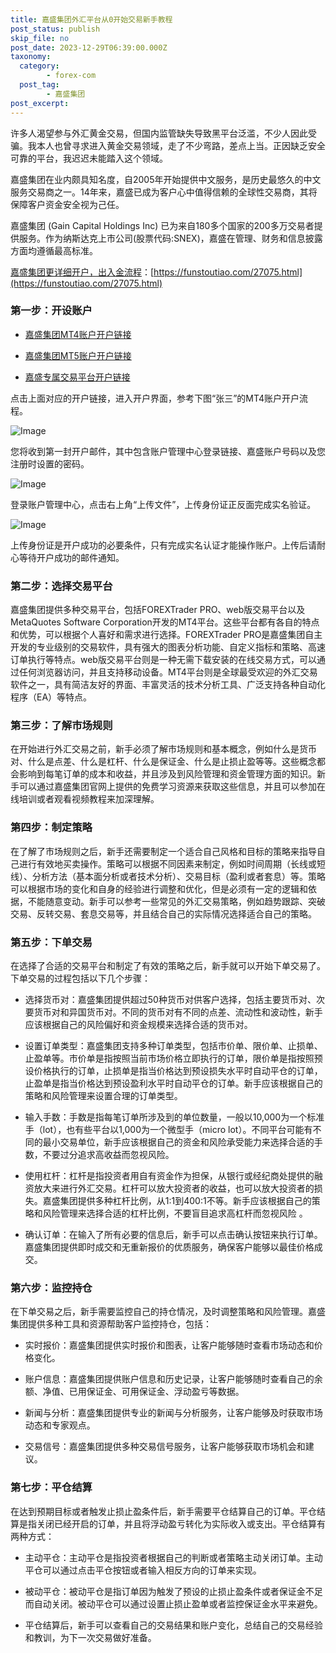 ```yaml
---
title: 嘉盛集团外汇平台从0开始交易新手教程
post_status: publish
skip_file: no
post_date: 2023-12-29T06:39:00.000Z
taxonomy:
  category:
        - forex-com
  post_tag:
        - 嘉盛集团
post_excerpt: 
---
```

许多人渴望参与外汇黄金交易，但国内监管缺失导致黑平台泛滥，不少人因此受骗。我本人也曾寻求进入黄金交易领域，走了不少弯路，差点上当。正因缺乏安全可靠的平台，我迟迟未能踏入这个领域。

嘉盛集团在业内颇具知名度，自2005年开始提供中文服务，是历史最悠久的中文服务交易商之一。14年来，嘉盛已成为客户心中值得信赖的全球性交易商，其将保障客户资金安全视为己任。

嘉盛集团 (Gain Capital Holdings Inc) 已为来自180多个国家的200多万交易者提供服务。作为纳斯达克上市公司(股票代码:SNEX)，嘉盛在管理、财务和信息披露方面均遵循最高标准。

[嘉盛集团更详细开户，出入金流程](https://funstoutiao.com/27075.html)：[https://funstoutiao.com/27075.html](https://funstoutiao.com/27075.html)

### 第一步：开设账户

* [嘉盛集团MT4账户开户链接](https://s.ssgg.net/jsmt4)

* [嘉盛集团MT5账户开户链接](https://s.ssgg.net/jsmt5)

* [嘉盛专属交易平台开户链接](https://s.ssgg.net/js)

点击上面对应的开户链接，进入开户界面，参考下图“张三”的MT4账户开户流程。

![Image](https://prod-files-secure.s3.us-west-2.amazonaws.com/39ed1227-6d7d-4570-be36-9ccd4a2c4241/7a167aea-686b-400d-af59-4e18eb607a40/640.png?X-Amz-Algorithm=AWS4-HMAC-SHA256&X-Amz-Content-Sha256=UNSIGNED-PAYLOAD&X-Amz-Credential=ASIAZI2LB466RCXM74VB%2F20250504%2Fus-west-2%2Fs3%2Faws4_request&X-Amz-Date=20250504T221308Z&X-Amz-Expires=3600&X-Amz-Security-Token=IQoJb3JpZ2luX2VjEHUaCXVzLXdlc3QtMiJGMEQCIEFEl%2FwkpNk2b3oPQlRhEZCRJ3i0qHk5bbjodLj%2FOF6uAiBMG17CWI7SAL3iuw8Ty4YqRSYz6q8%2FAxLA9Iaq%2FEV4ESr%2FAwgeEAAaDDYzNzQyMzE4MzgwNSIMOMB8KvDxssgw4RUFKtwDGml0YjZKDaJ8Dy%2BPzrW2b1Tm%2B%2BWt%2F0kZKhf9O13OQ73SILm1IzBRm%2BJ9%2Blch%2FxVh4OYzpndmDnMobCknOCi0uC83Swv8MGumesjvtF5Fu5DPOBVVmsWti4giVYSuq32QM5OHthWUt0aA0KLwMT6dTUZaZR7N9pXWB9nbwp6s%2F2WTK492SIDka4WL3QGKypUWPanWZ4NxdC0NfF9bMuXNar13F922LSdE%2BE4S28estjksgAyJp%2F487y5gdByVw6TqDWWvIsc9QZ1u1XKytBnE0LsCKsRDJJvrEQt7jyq3%2Fjqljlo4C%2FRLe1hJ4sNfqZ2GL95Xd9QltqlC1MXYbP%2FysmxiGHbylJj9zHjbG3ovQiGCytwM%2Bcc10G768xRJ%2Fc78aVcGhmBrd5MLfw71zEUjMRFIPDMWUde%2FQdDfjeMoF0EWdpux3JvEIT8zkSf2URZ7VU8z8BPjSFwgaLch7bO96gysFMllypuKvnUt3kv%2BNSdCDnyqOU%2ByzNvXV%2BJb7Ze4bGys4JZt4gslUl1KdRhUehnYt%2BZaUm2I9tDqMowOs447r3Zj2WpAyh3O%2BgDwVaHFLJM2VfZCwGUdH3%2FUNZUlmypue4Dc%2Bjafwz0thr2Cqy2XFd5u%2BLZ3ryYi8UUwo6rfwAY6pgEvUtUR6ZxQYOGhfCUsD9KM%2FSS5MZ50gRMzG7IoSunnYq1wWs2McR9T%2Ft5iVtnz935JRUpeHWrNSJRbfYtld378GOBuf3TQFqNMRJtRyigo9MpiTqwO3v0vPZ%2Bk5GCkv8gwveUDQm2WfLCOVq9iY0pxoa1QaCZ7s173ostPT8t%2FdDyoY%2BPUwHc957j0GvPEpo2crE0c%2BQKEKLfKUX1%2Bo9ASJRas17sm&X-Amz-Signature=56e164dff83e4cf41e29f5dd53befaada8275f88847bd481c9cd332557e4076e&X-Amz-SignedHeaders=host&x-id=GetObject)

您将收到第一封开户邮件，其中包含账户管理中心登录链接、嘉盛账户号码以及您注册时设置的密码。

![Image](https://prod-files-secure.s3.us-west-2.amazonaws.com/39ed1227-6d7d-4570-be36-9ccd4a2c4241/eaa1c6b3-2877-4284-a0e1-530e222c27fb/image.png?X-Amz-Algorithm=AWS4-HMAC-SHA256&X-Amz-Content-Sha256=UNSIGNED-PAYLOAD&X-Amz-Credential=ASIAZI2LB466RCXM74VB%2F20250504%2Fus-west-2%2Fs3%2Faws4_request&X-Amz-Date=20250504T221308Z&X-Amz-Expires=3600&X-Amz-Security-Token=IQoJb3JpZ2luX2VjEHUaCXVzLXdlc3QtMiJGMEQCIEFEl%2FwkpNk2b3oPQlRhEZCRJ3i0qHk5bbjodLj%2FOF6uAiBMG17CWI7SAL3iuw8Ty4YqRSYz6q8%2FAxLA9Iaq%2FEV4ESr%2FAwgeEAAaDDYzNzQyMzE4MzgwNSIMOMB8KvDxssgw4RUFKtwDGml0YjZKDaJ8Dy%2BPzrW2b1Tm%2B%2BWt%2F0kZKhf9O13OQ73SILm1IzBRm%2BJ9%2Blch%2FxVh4OYzpndmDnMobCknOCi0uC83Swv8MGumesjvtF5Fu5DPOBVVmsWti4giVYSuq32QM5OHthWUt0aA0KLwMT6dTUZaZR7N9pXWB9nbwp6s%2F2WTK492SIDka4WL3QGKypUWPanWZ4NxdC0NfF9bMuXNar13F922LSdE%2BE4S28estjksgAyJp%2F487y5gdByVw6TqDWWvIsc9QZ1u1XKytBnE0LsCKsRDJJvrEQt7jyq3%2Fjqljlo4C%2FRLe1hJ4sNfqZ2GL95Xd9QltqlC1MXYbP%2FysmxiGHbylJj9zHjbG3ovQiGCytwM%2Bcc10G768xRJ%2Fc78aVcGhmBrd5MLfw71zEUjMRFIPDMWUde%2FQdDfjeMoF0EWdpux3JvEIT8zkSf2URZ7VU8z8BPjSFwgaLch7bO96gysFMllypuKvnUt3kv%2BNSdCDnyqOU%2ByzNvXV%2BJb7Ze4bGys4JZt4gslUl1KdRhUehnYt%2BZaUm2I9tDqMowOs447r3Zj2WpAyh3O%2BgDwVaHFLJM2VfZCwGUdH3%2FUNZUlmypue4Dc%2Bjafwz0thr2Cqy2XFd5u%2BLZ3ryYi8UUwo6rfwAY6pgEvUtUR6ZxQYOGhfCUsD9KM%2FSS5MZ50gRMzG7IoSunnYq1wWs2McR9T%2Ft5iVtnz935JRUpeHWrNSJRbfYtld378GOBuf3TQFqNMRJtRyigo9MpiTqwO3v0vPZ%2Bk5GCkv8gwveUDQm2WfLCOVq9iY0pxoa1QaCZ7s173ostPT8t%2FdDyoY%2BPUwHc957j0GvPEpo2crE0c%2BQKEKLfKUX1%2Bo9ASJRas17sm&X-Amz-Signature=4557e6d0040f3c03808083874dc2f95c56c579b35fcd888617b759c4907d1059&X-Amz-SignedHeaders=host&x-id=GetObject)

登录账户管理中心，点击右上角“上传文件”，上传身份证正反面完成实名验证。

![Image](https://prod-files-secure.s3.us-west-2.amazonaws.com/39ed1227-6d7d-4570-be36-9ccd4a2c4241/54090639-09fc-46b4-a135-e0289f707147/image.png?X-Amz-Algorithm=AWS4-HMAC-SHA256&X-Amz-Content-Sha256=UNSIGNED-PAYLOAD&X-Amz-Credential=ASIAZI2LB466RCXM74VB%2F20250504%2Fus-west-2%2Fs3%2Faws4_request&X-Amz-Date=20250504T221308Z&X-Amz-Expires=3600&X-Amz-Security-Token=IQoJb3JpZ2luX2VjEHUaCXVzLXdlc3QtMiJGMEQCIEFEl%2FwkpNk2b3oPQlRhEZCRJ3i0qHk5bbjodLj%2FOF6uAiBMG17CWI7SAL3iuw8Ty4YqRSYz6q8%2FAxLA9Iaq%2FEV4ESr%2FAwgeEAAaDDYzNzQyMzE4MzgwNSIMOMB8KvDxssgw4RUFKtwDGml0YjZKDaJ8Dy%2BPzrW2b1Tm%2B%2BWt%2F0kZKhf9O13OQ73SILm1IzBRm%2BJ9%2Blch%2FxVh4OYzpndmDnMobCknOCi0uC83Swv8MGumesjvtF5Fu5DPOBVVmsWti4giVYSuq32QM5OHthWUt0aA0KLwMT6dTUZaZR7N9pXWB9nbwp6s%2F2WTK492SIDka4WL3QGKypUWPanWZ4NxdC0NfF9bMuXNar13F922LSdE%2BE4S28estjksgAyJp%2F487y5gdByVw6TqDWWvIsc9QZ1u1XKytBnE0LsCKsRDJJvrEQt7jyq3%2Fjqljlo4C%2FRLe1hJ4sNfqZ2GL95Xd9QltqlC1MXYbP%2FysmxiGHbylJj9zHjbG3ovQiGCytwM%2Bcc10G768xRJ%2Fc78aVcGhmBrd5MLfw71zEUjMRFIPDMWUde%2FQdDfjeMoF0EWdpux3JvEIT8zkSf2URZ7VU8z8BPjSFwgaLch7bO96gysFMllypuKvnUt3kv%2BNSdCDnyqOU%2ByzNvXV%2BJb7Ze4bGys4JZt4gslUl1KdRhUehnYt%2BZaUm2I9tDqMowOs447r3Zj2WpAyh3O%2BgDwVaHFLJM2VfZCwGUdH3%2FUNZUlmypue4Dc%2Bjafwz0thr2Cqy2XFd5u%2BLZ3ryYi8UUwo6rfwAY6pgEvUtUR6ZxQYOGhfCUsD9KM%2FSS5MZ50gRMzG7IoSunnYq1wWs2McR9T%2Ft5iVtnz935JRUpeHWrNSJRbfYtld378GOBuf3TQFqNMRJtRyigo9MpiTqwO3v0vPZ%2Bk5GCkv8gwveUDQm2WfLCOVq9iY0pxoa1QaCZ7s173ostPT8t%2FdDyoY%2BPUwHc957j0GvPEpo2crE0c%2BQKEKLfKUX1%2Bo9ASJRas17sm&X-Amz-Signature=ab5ecae6e53aa44880818031df1e53c9dc3c6bb7f370a1129c4d71269ebfa2b7&X-Amz-SignedHeaders=host&x-id=GetObject)

上传身份证是开户成功的必要条件，只有完成实名认证才能操作账户。上传后请耐心等待开户成功的邮件通知。

### 第二步：选择交易平台

嘉盛集团提供多种交易平台，包括FOREXTrader PRO、web版交易平台以及MetaQuotes Software Corporation开发的MT4平台。这些平台都有各自的特点和优势，可以根据个人喜好和需求进行选择。FOREXTrader PRO是嘉盛集团自主开发的专业级别的交易软件，具有强大的图表分析功能、自定义指标和策略、高速订单执行等特点。web版交易平台则是一种无需下载安装的在线交易方式，可以通过任何浏览器访问，并且支持移动设备。MT4平台则是全球最受欢迎的外汇交易软件之一，具有简洁友好的界面、丰富灵活的技术分析工具、广泛支持各种自动化程序（EA）等特点。

### 第三步：了解市场规则

在开始进行外汇交易之前，新手必须了解市场规则和基本概念，例如什么是货币对、什么是点差、什么是杠杆、什么是保证金、什么是止损止盈等等。这些概念都会影响到每笔订单的成本和收益，并且涉及到风险管理和资金管理方面的知识。新手可以通过嘉盛集团官网上提供的免费学习资源来获取这些信息，并且可以参加在线培训或者观看视频教程来加深理解。

### 第四步：制定策略

在了解了市场规则之后，新手还需要制定一个适合自己风格和目标的策略来指导自己进行有效地买卖操作。策略可以根据不同因素来制定，例如时间周期（长线或短线）、分析方法（基本面分析或者技术分析）、交易目标（盈利或者套息）等。策略可以根据市场的变化和自身的经验进行调整和优化，但是必须有一定的逻辑和依据，不能随意变动。新手可以参考一些常见的外汇交易策略，例如趋势跟踪、突破交易、反转交易、套息交易等，并且结合自己的实际情况选择适合自己的策略。

### 第五步：下单交易

在选择了合适的交易平台和制定了有效的策略之后，新手就可以开始下单交易了。下单交易的过程包括以下几个步骤：

* 选择货币对：嘉盛集团提供超过50种货币对供客户选择，包括主要货币对、次要货币对和异国货币对。不同的货币对有不同的点差、流动性和波动性，新手应该根据自己的风险偏好和资金规模来选择合适的货币对。

* 设置订单类型：嘉盛集团支持多种订单类型，包括市价单、限价单、止损单、止盈单等。市价单是指按照当前市场价格立即执行的订单，限价单是指按照预设价格执行的订单，止损单是指当价格达到预设损失水平时自动平仓的订单，止盈单是指当价格达到预设盈利水平时自动平仓的订单。新手应该根据自己的策略和风险管理来设置合理的订单类型。

* 输入手数：手数是指每笔订单所涉及到的单位数量，一般以10,000为一个标准手（lot），也有些平台以1,000为一个微型手（micro lot）。不同平台可能有不同的最小交易单位，新手应该根据自己的资金和风险承受能力来选择合适的手数，不要过分追求高收益而忽视风险。

* 使用杠杆：杠杆是指投资者用自有资金作为担保，从银行或经纪商处提供的融资放大来进行外汇交易。杠杆可以放大投资者的收益，也可以放大投资者的损失。嘉盛集团提供多种杠杆比例，从1:1到400:1不等。新手应该根据自己的策略和风险管理来选择合适的杠杆比例，不要盲目追求高杠杆而忽视风险 。

* 确认订单：在输入了所有必要的信息后，新手可以点击确认按钮来执行订单。嘉盛集团提供即时成交和无重新报价的优质服务，确保客户能够以最佳价格成交。

### 第六步：监控持仓

在下单交易之后，新手需要监控自己的持仓情况，及时调整策略和风险管理。嘉盛集团提供多种工具和资源帮助客户监控持仓，包括：

* 实时报价：嘉盛集团提供实时报价和图表，让客户能够随时查看市场动态和价格变化。

* 账户信息：嘉盛集团提供账户信息和历史记录，让客户能够随时查看自己的余额、净值、已用保证金、可用保证金、浮动盈亏等数据。

* 新闻与分析：嘉盛集团提供专业的新闻与分析服务，让客户能够及时获取市场动态和专家观点。

* 交易信号：嘉盛集团提供多种交易信号服务，让客户能够获取市场机会和建议。

### 第七步：平仓结算

在达到预期目标或者触发止损止盈条件后，新手需要平仓结算自己的订单。平仓结算是指关闭已经开启的订单，并且将浮动盈亏转化为实际收入或支出。平仓结算有两种方式：

* 主动平仓：主动平仓是指投资者根据自己的判断或者策略主动关闭订单。主动平仓可以通过点击平仓按钮或者输入相反方向的订单来实现。

* 被动平仓：被动平仓是指订单因为触发了预设的止损止盈条件或者保证金不足而自动关闭。被动平仓可以通过设置止损止盈单或者监控保证金水平来避免。

* 平仓结算后，新手可以查看自己的交易结果和账户变化，总结自己的交易经验和教训，为下一次交易做好准备。